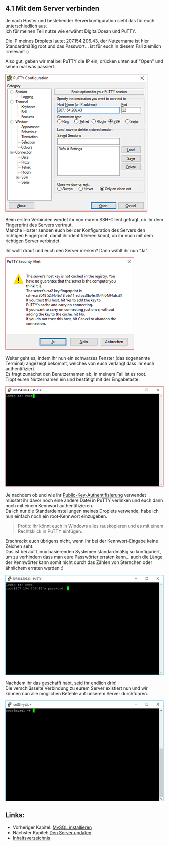 ## 4.1 Mit dem Server verbinden

Je nach Hoster und bestehender Serverkonfiguration sieht das für euch unterschiedlich aus.  
Ich für meinen Teil nutze wie erwähnt DigitalOcean und PuTTY.

Die IP meines Droplets lautet 207.154.206.43, der Nutzername ist hier Standardmäßig root und das Passwort... ist für euch in diesem Fall ziemlich irrelevant :\)

Also gut, geben wir mal bei PuTTY die IP ein, drücken unten auf "Open" und sehen mal was passiert.

![](/assets/putty-login-1.png)

Beim ersten Verbinden werdet ihr von eurem SSH-Client gefragt, ob ihr dem Fingerprint des Servers vertraut.  
Manche Hoster senden euch bei der Konfiguration des Servers den richtigen Fingerprint, damit ihr identifizieren könnt, ob ihr euch mit dem richtigen Server verbindet.

Ihr wollt drauf und euch den Server merken? Dann wählt ihr nun "Ja".

![](/assets/putty-login-2.png)

Weiter geht es, indem ihr nun ein schwarzes Fenster \(das sogenannte Terminal\) angezeigt bekommt, welches von euch verlangt dass ihr euch authentifiziert.  
Es fragt zunächst den Benutzernamen ab, in meinem Fall ist es root.  
Tippt euren Nutzernamen ein und bestätigt mit der Eingabetaste.

![](/assets/putty-login-3.png)

Je nachdem ob und wie ihr [Public-Key-Authentifizierung](https://de.wikipedia.org/wiki/Public-Key-Authentifizierung "Hier ist ein kleiner Wikipedia-Artikel zur Grundidee von PKA.") verwendet müsstet ihr davor noch eine andere Datei in PuTTY verlinken und euch dann noch mit einem Kennwort authentifizieren.  
Da ich nur die Standardeinstellungen meines Droplets verwende, habe ich nun einfach noch ein root-Kennwort einzugeben.

> Protip: Ihr könnt euch in Windows alles rauskopieren und es mit einem Rechtsklick in PuTTY einfügen.

Erschreckt euch übrigens nicht, wenn ihr bei der Kennwort-Eingabe keine Zeichen seht.  
Das ist bei auf Linux basierenden Systemen standardmäßig so konfiguriert, um zu verhindern dass man eure Passwörter erraten kann... auch die Länge der Kennwörter kann somit nicht durch das Zählen von Sternchen oder ähnlichem erraten werden :\)

![](/assets/putty-login-4.png)

Nachdem ihr das geschafft habt, seid ihr endlich drin!  
Die verschlüsselte Verbindung zu eurem Server existiert nun und wir können nun alle möglichen Befehle auf unserem Server durchführen.

![](/assets/putty-login-5.png)

## Links:

* Vorheriger Kapitel: [MySQL installieren](/mysql-installieren.md)
* Nächster Kapitel: [Den Server updaten](/den-server-updaten.md)
* [Inhaltsverzeichnis](/SUMMARY.md)



